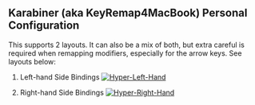 ## Karabiner (aka KeyRemap4MacBook) Personal Configuration

This supports 2 layouts. It can also be a mix of both, but extra careful is
required when remapping modifiers, especially for the arrow keys. See layouts below:

1. Left-hand Side Bindings
[![Hyper-Left-Hand](http://i.imgur.com/k0JzAxN.png)](http://i.imgur.com/k0JzAxN.png)

2. Right-hand Side Bindings
[![Hyper-Right-Hand](http://i.imgur.com/k0JzAxN.png)](http://i.imgur.com/MwgZ13s.png)
